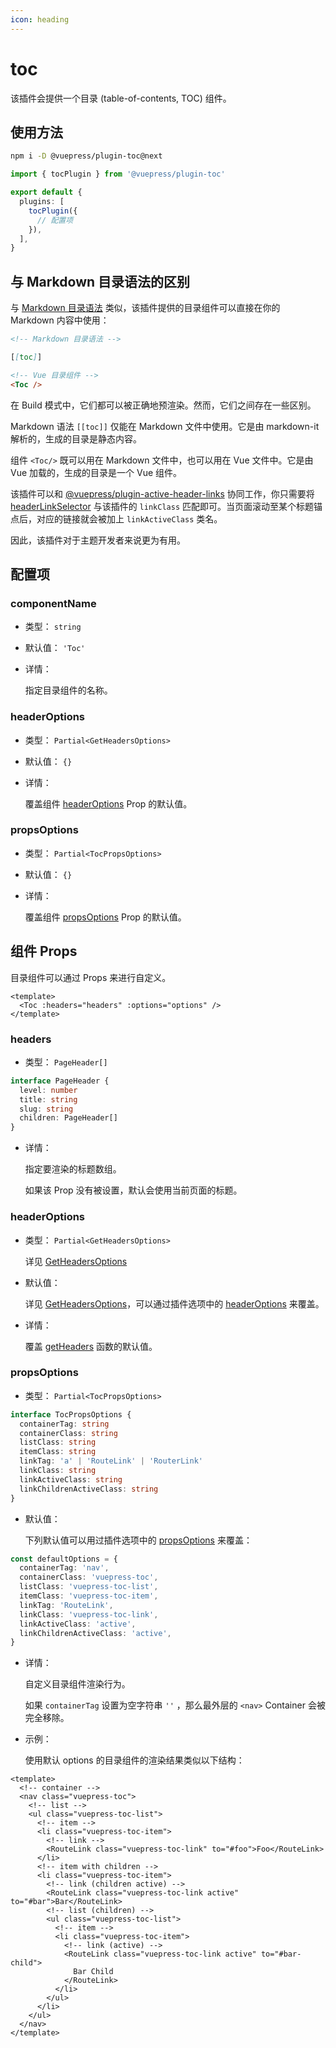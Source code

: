 ```yaml
---
icon: heading
---
```


# toc

<NpmBadge package="@vuepress/plugin-toc" />

该插件会提供一个目录 (table-of-contents, TOC) 组件。

## 使用方法

```bash
npm i -D @vuepress/plugin-toc@next
```

```ts title=".vuepress/config.ts"
import { tocPlugin } from '@vuepress/plugin-toc'

export default {
  plugins: [
    tocPlugin({
      // 配置项
    }),
  ],
}
```

## 与 Markdown 目录语法的区别

与 [Markdown 目录语法](https://vuejs.press/zh/guide/markdown.html#目录) 类似，该插件提供的目录组件可以直接在你的 Markdown 内容中使用：

```md
<!-- Markdown 目录语法 -->

[[toc]]

<!-- Vue 目录组件 -->
<Toc />
```

在 Build 模式中，它们都可以被正确地预渲染。然而，它们之间存在一些区别。

Markdown 语法 `[[toc]]` 仅能在 Markdown 文件中使用。它是由 markdown-it 解析的，生成的目录是静态内容。

组件 `<Toc/>` 既可以用在 Markdown 文件中，也可以用在 Vue 文件中。它是由 Vue 加载的，生成的目录是一个 Vue 组件。

该插件可以和 [@vuepress/plugin-active-header-links](./active-header-links.md) 协同工作，你只需要将 [headerLinkSelector](./active-header-links.md#headerlinkselector) 与该插件的 `linkClass` 匹配即可。当页面滚动至某个标题锚点后，对应的链接就会被加上 `linkActiveClass` 类名。

因此，该插件对于主题开发者来说更为有用。

## 配置项

### componentName

- 类型： `string`

- 默认值： `'Toc'`

- 详情：

  指定目录组件的名称。

### headerOptions

- 类型： `Partial<GetHeadersOptions>`

- 默认值： `{}`

- 详情：

  覆盖组件 [headerOptions](#headeroptions-1) Prop 的默认值。

### propsOptions

- 类型： `Partial<TocPropsOptions>`

- 默认值： `{}`

- 详情：

  覆盖组件 [propsOptions](#propsoptions-1) Prop 的默认值。

## 组件 Props

目录组件可以通过 Props 来进行自定义。

```vue
<template>
  <Toc :headers="headers" :options="options" />
</template>
```

### headers

- 类型： `PageHeader[]`

```ts
interface PageHeader {
  level: number
  title: string
  slug: string
  children: PageHeader[]
}
```

- 详情：

  指定要渲染的标题数组。

  如果该 Prop 没有被设置，默认会使用当前页面的标题。

### headerOptions

- 类型： `Partial<GetHeadersOptions>`

  详见 [GetHeadersOptions](../../tools/helper/client.md#getheaders)

- 默认值：

  详见 [GetHeadersOptions](../../tools/helper/client.md#getheaders)，可以通过插件选项中的 [headerOptions](#headeroptions) 来覆盖。

- 详情：

  覆盖 [getHeaders](../../tools/helper/client.md#getheaders) 函数的默认值。

### propsOptions

- 类型： `Partial<TocPropsOptions>`

```ts
interface TocPropsOptions {
  containerTag: string
  containerClass: string
  listClass: string
  itemClass: string
  linkTag: 'a' | 'RouteLink' | 'RouterLink'
  linkClass: string
  linkActiveClass: string
  linkChildrenActiveClass: string
}
```

- 默认值：

  下列默认值可以用过插件选项中的 [propsOptions](#propsoptions) 来覆盖：

```ts
const defaultOptions = {
  containerTag: 'nav',
  containerClass: 'vuepress-toc',
  listClass: 'vuepress-toc-list',
  itemClass: 'vuepress-toc-item',
  linkTag: 'RouteLink',
  linkClass: 'vuepress-toc-link',
  linkActiveClass: 'active',
  linkChildrenActiveClass: 'active',
}
```

- 详情：

  自定义目录组件渲染行为。

  如果 `containerTag` 设置为空字符串 `''` ，那么最外层的 `<nav>` Container 会被完全移除。

- 示例：

  使用默认 options 的目录组件的渲染结果类似以下结构：

```vue
<template>
  <!-- container -->
  <nav class="vuepress-toc">
    <!-- list -->
    <ul class="vuepress-toc-list">
      <!-- item -->
      <li class="vuepress-toc-item">
        <!-- link -->
        <RouteLink class="vuepress-toc-link" to="#foo">Foo</RouteLink>
      </li>
      <!-- item with children -->
      <li class="vuepress-toc-item">
        <!-- link (children active) -->
        <RouteLink class="vuepress-toc-link active" to="#bar">Bar</RouteLink>
        <!-- list (children) -->
        <ul class="vuepress-toc-list">
          <!-- item -->
          <li class="vuepress-toc-item">
            <!-- link (active) -->
            <RouteLink class="vuepress-toc-link active" to="#bar-child">
              Bar Child
            </RouteLink>
          </li>
        </ul>
      </li>
    </ul>
  </nav>
</template>
```
